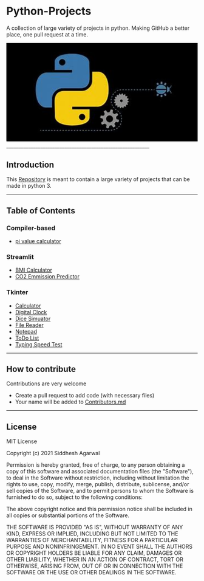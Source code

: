 # Python-Projects
A collection of large variety of projects in python.
Making GitHub a better place, one pull request at a time.

<img src="https://github.com/Siddhesh-Agarwal/Python-Projects/blob/main/MainPic.jpg" width="1080"/>
___________________________________________________________

## Introduction
This [Repository](https://github.com/Siddhesh-Agarwal/Python-Projects) is meant to contain a large variety of projects that can be made in python 3.
___________________________________________________________

## Table of Contents
### Compiler-based
* [pi value calculator](https://github.com/Siddhesh-Agarwal/Python-Projects/tree/main/code/pi_Value_Calculator)

### Streamlit
* [BMI Calculator](https://github.com/Siddhesh-Agarwal/Python-Projects/tree/main/code/BMI_Calculator)
* [CO2 Emmission Predictor](https://github.com/Siddhesh-Agarwal/Python-Projects/tree/main/code/CO2_Predictor)

### Tkinter
* [Calculator](https://github.com/Siddhesh-Agarwal/Python-Projects/tree/main/code/Calculator)
* [Digital Clock](https://github.com/Siddhesh-Agarwal/Python-Projects/tree/main/code/Clock)
* [Dice Simuator](https://github.com/Siddhesh-Agarwal/Python-Projects/tree/main/code/Dice_simulator)
* [File Reader](https://github.com/Siddhesh-Agarwal/Python-Projects/tree/main/code/File%20Reader)
* [Notepad](https://github.com/Siddhesh-Agarwal/Python-Projects/tree/main/code/Notepad)
* [ToDo List](https://github.com/Siddhesh-Agarwal/TODO-List)
* [Typing Speed Test](https://github.com/Siddhesh-Agarwal/Python-Projects/tree/main/code/Typing_Speed)

___________________________________________________________

## How to contribute
Contributions are very welcome
* Create a pull request to add code (with necessary files)
* Your name will be added to [Contributors.md](https://github.com/Siddhesh-Agarwal/Python-Projects/blob/main/Contributors.md)

___________________________________________________________

## License

MIT License

Copyright (c) 2021 Siddhesh Agarwal

Permission is hereby granted, free of charge, to any person obtaining a copy
of this software and associated documentation files (the "Software"), to deal
in the Software without restriction, including without limitation the rights
to use, copy, modify, merge, publish, distribute, sublicense, and/or sell
copies of the Software, and to permit persons to whom the Software is
furnished to do so, subject to the following conditions:

The above copyright notice and this permission notice shall be included in all
copies or substantial portions of the Software.

THE SOFTWARE IS PROVIDED "AS IS", WITHOUT WARRANTY OF ANY KIND, EXPRESS OR
IMPLIED, INCLUDING BUT NOT LIMITED TO THE WARRANTIES OF MERCHANTABILITY,
FITNESS FOR A PARTICULAR PURPOSE AND NONINFRINGEMENT. IN NO EVENT SHALL THE
AUTHORS OR COPYRIGHT HOLDERS BE LIABLE FOR ANY CLAIM, DAMAGES OR OTHER
LIABILITY, WHETHER IN AN ACTION OF CONTRACT, TORT OR OTHERWISE, ARISING FROM,
OUT OF OR IN CONNECTION WITH THE SOFTWARE OR THE USE OR OTHER DEALINGS IN THE
SOFTWARE.

